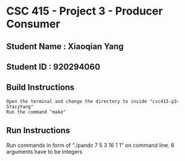 # CSC 415 - Project 3 - Producer Consumer

## Student Name : Xiaoqian Yang

## Student ID : 920294060

## Build Instructions

    Open the terminal and change the directory to inside "csc415-p3-StacyYang"
    Run the command "make"

## Run Instructions
Run commands in form of “./pandc 7 5 3 16 1 1” on command line. 6 arguments have to be integers

